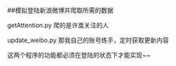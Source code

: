 ##模拟登陆新浪微博并爬取所需的数据

> 
getAttention.py 爬的是许嵩关注的人
> 
update_weibo.py 那我自己的账号练手，定时获取更新内容
> 
这两个程序的功能都必须在登陆的状态下才能实现~~
